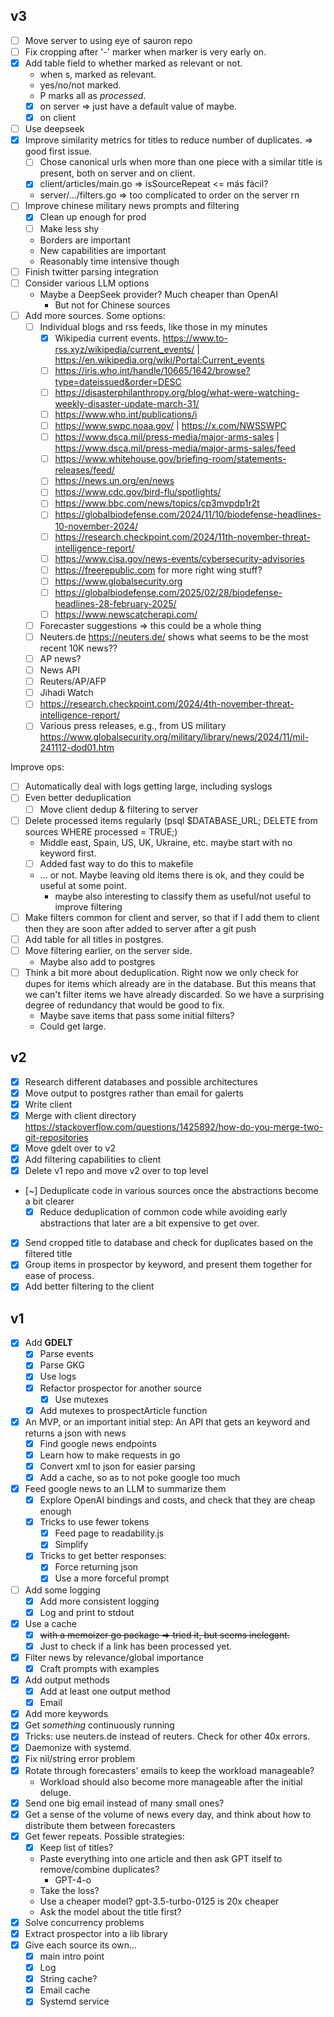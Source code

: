 ## v3

- [ ] Move server to using eye of sauron repo
- [ ] Fix cropping after '-' marker when marker is very early on.
- [x] Add table field to whether marked as relevant or not.
  - when s, marked as relevant.
  - yes/no/not marked.
  - P marks all as *processed*.
  - [x] on server => just have a default value of maybe.
  - [x] on client
- [ ] Use deepseek
- [x] Improve similarity metrics for titles to reduce number of duplicates. => good first issue.
  - [ ] Chose canonical urls when more than one piece with a similar title is present, both on server and on client.
  - [x] client/articles/main.go => isSourceRepeat <= más fácil?
  - server/.../filters.go => too complicated to order on the server rn
- [ ] Improve chinese military news prompts and filtering
  - [x] Clean up enough for prod
  - [ ] Make less shy
  - Borders are important
  - New capabilities are important
  - Reasonably time intensive though
- [ ] Finish twitter parsing integration
- [ ] Consider various LLM options
  - Maybe a DeepSeek provider? Much cheaper than OpenAI
    - But not for Chinese sources
- [ ] Add more sources. Some options:
  - [ ] Individual blogs and rss feeds, like those in my minutes
    - [x] Wikipedia current events. <https://www.to-rss.xyz/wikipedia/current_events/> | <https://en.wikipedia.org/wiki/Portal:Current_events>
    - [ ] <https://iris.who.int/handle/10665/1642/browse?type=dateissued&order=DESC>
    - [ ] <https://disasterphilanthropy.org/blog/what-were-watching-weekly-disaster-update-march-31/>
    - [ ] <https://www.who.int/publications/i>
    - [ ] <https://www.swpc.noaa.gov/> | <https://x.com/NWSSWPC>
    - [ ] <https://www.dsca.mil/press-media/major-arms-sales> | <https://www.dsca.mil/press-media/major-arms-sales/feed>
    - [ ] <https://www.whitehouse.gov/briefing-room/statements-releases/feed/>
    - [ ] <https://news.un.org/en/news>
    - [ ] <https://www.cdc.gov/bird-flu/spotlights/>
    - [ ] <https://www.bbc.com/news/topics/cp3mvpdp1r2t>
    - [ ] <https://globalbiodefense.com/2024/11/10/biodefense-headlines-10-november-2024/>
    - [ ] <https://research.checkpoint.com/2024/11th-november-threat-intelligence-report/>
    - [ ] <https://www.cisa.gov/news-events/cybersecurity-advisories>
    - [ ] <https://freerepublic.com> for more right wing stuff?
    - [ ] <https://www.globalsecurity.org>
    - [ ] <https://globalbiodefense.com/2025/02/28/biodefense-headlines-28-february-2025/>
    - [ ] <https://www.newscatcherapi.com/>
  - [ ] Forecaster suggestions => this could be a whole thing
  - [ ] Neuters.de <https://neuters.de/> shows what seems to be the most recent 10K news??
  - [ ] AP news?
  - [ ] News API
  - [ ] Reuters/AP/AFP
  - [ ] Jihadi Watch
  - [ ] https://research.checkpoint.com/2024/4th-november-threat-intelligence-report/
  - [ ] Various press releases, e.g., from US military <https://www.globalsecurity.org/military/library/news/2024/11/mil-241112-dod01.htm>

Improve ops:

- [ ] Automatically deal with logs getting large, including syslogs
- [ ] Even better deduplication
  - [ ] Move client dedup & filtering to server
- [ ] Delete processed items regularly (psql $DATABASE_URL; DELETE from sources WHERE processed = TRUE;)
   - Middle east, Spain, US, UK, Ukraine, etc. maybe start with no keyword first.
   - [ ] Added fast way to do this to makefile
   - ... or not. Maybe leaving old items there is ok, and they could be useful at some point.
     - maybe also interesting to classify them as useful/not useful to improve filtering
- [ ] Make filters common for client and server, so that if I add them to client then they are soon after added to server after a git push
- [ ] Add table for all titles in postgres.
- [ ] Move filtering earlier, on the server side.
  - Maybe also add to postgres
- [ ] Think a bit more about deduplication. Right now we only check for dupes for items which already are in the database. But this means that we can't filter items we have already discarded. So we have a surprising degree of redundancy that would be good to fix.
  - Maybe save items that pass some initial filters?
  - Could get large.

## v2

- [x] Research different databases and possible architectures
- [x] Move output to postgres rather than email for galerts
- [x] Write client
- [x] Merge with client directory <https://stackoverflow.com/questions/1425892/how-do-you-merge-two-git-repositories>
- [x] Move gdelt over to v2
- [x] Add filtering capabilities to client
- [x] Delete v1 repo and move v2 over to top level
- [~] Deduplicate code in various sources once the abstractions become a bit clearer
  - [x] Reduce deduplication of common code while avoiding early abstractions that later are a bit expensive to get over.
- [x] Send cropped title to database and check for duplicates based on the filtered title
- [x] Group items in prospector by keyword, and present them together for ease of process.
- [x] Add better filtering to the client

## v1 

- [x] Add **GDELT**
  - [x] Parse events
  - [x] Parse GKG
  - [x] Use logs
  - [x] Refactor prospector for another source
    - [x] Use mutexes
  - [x] Add mutexes to prospectArticle function
- [x] An MVP, or an important initial step: An API that gets an keyword and returns a json with news
  - [x] Find google news endpoints
  - [x] Learn how to make requests in go
  - [x] Convert xml to json for easier parsing
  - [x] Add a cache, so as to not poke google too much
- [x] Feed google news to an LLM to summarize them
  - [x] Explore OpenAI bindings and costs, and check that they are cheap enough
  - [x] Tricks to use fewer tokens
    - [x] Feed page to readability.js 
    - [x] Simplify 
  - [x] Tricks to get better responses:
    - [x] Force returning json
    - [x] Use a more forceful prompt
- [ ] Add some logging
  - [x] Add more consistent logging
  - [x] Log and print to stdout
- [x] Use a cache 
  - [x] ~~with a memoizer go package => tried it, but seems inelegant.~~
  - [x] Just to check if a link has been processed yet.
- [x] Filter news by relevance/global importance
  - [x] Craft prompts with examples
- [x] Add output methods
  - [x] Add at least one output method
  - [x] Email
- [x] Add more keywords
- [x] Get *something* continuously running
- [x] Tricks: use neuters.de instead of reuters. Check for other 40x errors.
- [x] Daemonize with systemd.
- [x] Fix nil/string error problem
- [x] Rotate through forecasters' emails to keep the workload manageable?
  - Workload should also become more manageable after the initial deluge.
- [x] Send one big email instead of many small ones?
- [x] Get a sense of the volume of news every day, and think about how to distribute them between forecasters
- [x] Get fewer repeats. Possible strategies:
  - [x] Keep list of titles?
  - Paste everything into one article and then ask GPT itself to remove/combine duplicates?
    - GPT-4-o
  - Take the loss?
  - Use a cheaper model? gpt-3.5-turbo-0125 is 20x cheaper
  - Ask the model about the title first?
- [x] Solve concurrency problems
- [x] Extract prospector into a lib library
- [x] Give each source its own...
  - [x] main intro point 
  - [x] Log
  - [x] String cache?
  - [x] Email cache
  - [x] Systemd service
